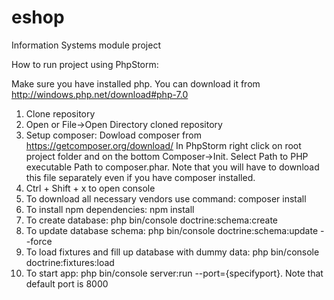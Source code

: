# eshop
Information Systems module project

How to run project using PhpStorm:

Make sure you have installed php. You can download it from http://windows.php.net/download#php-7.0

1. Clone repository
2. Open or File->Open Directory cloned repository
3. Setup composer: 
  Dowload composer from https://getcomposer.org/download/
  In PhpStorm right click on root project folder and on the bottom Composer->Init.
  Select Path to PHP executable
  Path to composer.phar. Note that you will have to download this file separately even if you have composer installed.
3. Ctrl + Shift + x to open console
4. To download all necessary vendors use command: composer install
5. To install npm dependencies: npm install
6. To create database: php bin/console doctrine:schema:create
7. To update database schema: php bin/console doctrine:schema:update --force
8. To load fixtures and fill up database with dummy data: php bin/console doctrine:fixtures:load
9. To start app: php bin/console server:run --port={specifyport}. Note that default port is 8000
